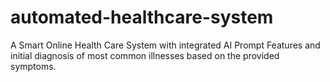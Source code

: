 # automated-healthcare-system
A Smart Online Health Care System with integrated AI Prompt Features and initial diagnosis of most common illnesses based on the provided symptoms.
